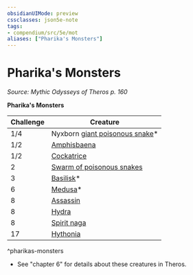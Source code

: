 ```yaml
---
obsidianUIMode: preview
cssclasses: json5e-note
tags:
- compendium/src/5e/mot
aliases: ["Pharika's Monsters"]
---
```

# Pharika's Monsters
*Source: Mythic Odysseys of Theros p. 160* 

**Pharika's Monsters**

| Challenge | Creature |
|-----------|----------|
| 1/4 | Nyxborn [giant poisonous snake](/3-Mechanics/CLI/bestiary/beast/giant-poisonous-snake.md)* |
| 1/2 | [Amphisbaena](/3-Mechanics/CLI/bestiary/monstrosity/amphisbaena-gos.md) |
| 1/2 | [Cockatrice](/3-Mechanics/CLI/bestiary/monstrosity/cockatrice.md) |
| 2 | [Swarm of poisonous snakes](/3-Mechanics/CLI/bestiary/beast/swarm-of-poisonous-snakes.md) |
| 3 | [Basilisk](/3-Mechanics/CLI/bestiary/monstrosity/basilisk.md)* |
| 6 | [Medusa](/3-Mechanics/CLI/bestiary/monstrosity/medusa.md)* |
| 8 | [Assassin](/3-Mechanics/CLI/bestiary/humanoid/assassin.md) |
| 8 | [Hydra](/3-Mechanics/CLI/bestiary/monstrosity/hydra.md) |
| 8 | [Spirit naga](/3-Mechanics/CLI/bestiary/monstrosity/spirit-naga.md) |
| 17 | [Hythonia](/3-Mechanics/CLI/bestiary/npc/hythonia-mot.md) |
^pharikas-monsters

* See "chapter 6" for details about these creatures in Theros.